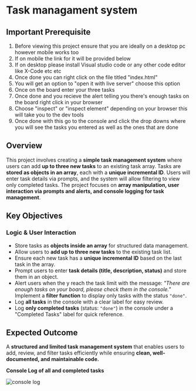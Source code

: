 # Task managament system 

## Important Prerequisite

1. Before viewing this project ensure that you are ideally on a desktop pc however mobile works too
2. If on mobile the link for it will be provided below 
3. If on desktop please install Visual studio code or any other code editor like X-Code etc etc 
4. Once done you can right click on the file titled "index.html"
5. You will get an option to "open it with live server" choose this option
5. Once on the board enter your three tasks
6. Once done and you recieve the alert telling you there's enough tasks on the board right click in your browser
7. Choose "inspect" or "inspect element" depending on your browser this will take you to the dev tools
8. Once done with this go to the console and click the drop downs where you will see the tasks you entered as well as the ones that are done


## Overview

This project involves creating a **simple task management system** where users can add **up to three new tasks** to an existing task array. Tasks are **stored as objects in an array**, each with a **unique incremental ID**. Users will enter task details via prompts, and the system will allow filtering to view only completed tasks. The project focuses on **array manipulation, user interaction via prompts and alerts, and console logging for task management**.

## Key Objectives

### Logic & User Interaction

- Store tasks as **objects inside an array** for structured data management.
- Allow users to **add up to three new tasks** to the existing task list.
- Ensure each new task has a **unique incremental ID** based on the last task in the array.
- Prompt users to enter **task details (title, description, status)** and store them in an object.
- Alert users when the y reach the task limit with the message:
  _"There are enough tasks on your board, please check them in the console."_
  Implement a **filter function** to display only tasks with the status `"done"`.
- Log **all tasks** in the console with a clear label for easy review.
- Log **only completed tasks** (status: `"done"`) in the console under a "Completed Tasks" label for quick reference.


## Expected Outcome

A **structured and limited task management system** that enables users to add, review, and filter tasks efficiently while ensuring **clean, well-documented, and maintainable code.**

**Console Log of all and completed tasks**

![console log](./explainer-images/console%20log.png)
